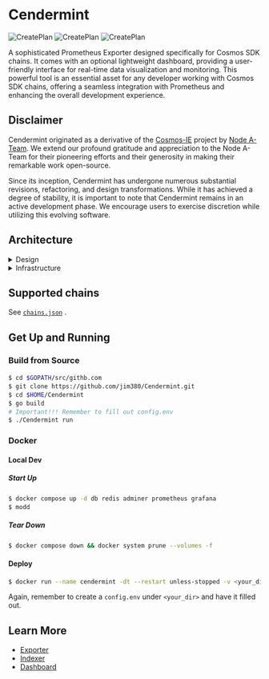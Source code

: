 # Cendermint

![CreatePlan](https://img.shields.io/badge/release-v0.1.0-red) ![CreatePlan](https://img.shields.io/badge/go-1.15%2B-blue) ![CreatePlan](https://img.shields.io/badge/license-Apache--2.0-green)

A sophisticated Prometheus Exporter designed specifically for Cosmos SDK chains. It comes with an optional lightweight dashboard, providing a user-friendly interface for real-time data visualization and monitoring. This powerful tool is an essential asset for any developer working with Cosmos SDK chains, offering a seamless integration with Prometheus and enhancing the overall development experience.

## Disclaimer

Cendermint originated as a derivative of the [Cosmos-IE](https://github.com/node-a-team/Cosmos-IE) project by [Node A-Team](https://github.com/node-a-team). We extend our profound gratitude and appreciation to the Node A-Team for their pioneering efforts and their generosity in making their remarkable work open-source.

Since its inception, Cendermint has undergone numerous substantial revisions, refactoring, and design transformations. While it has achieved a degree of stability, it is important to note that Cendermint remains in an active development phase. We encourage users to exercise discretion while utilizing this evolving software.

## Architecture

<details>

<summary>Design</summary>

![architecture](assets/design.png)

</details>

<details>

<summary>Infrastructure</summary>

![architecture](assets/arch.png)

</details>

## Supported chains

See [`chains.json`](/chains.json) .

</details>

## Get Up and Running

### Build from Source

```bash
$ cd $GOPATH/src/githb.com
$ git clone https://github.com/jim380/Cendermint.git
$ cd $HOME/Cendermint
$ go build
# Important!!! Remember to fill out config.env
$ ./Cendermint run
```

### Docker

#### Local Dev

##### Start Up

```bash
$ docker compose up -d db redis adminer prometheus grafana
$ modd
```

##### Tear Down

```bash
$ docker compose down && docker system prune --volumes -f
```

#### Deploy

```bash
$ docker run --name cendermint -dt --restart unless-stopped -v <your_dir>:/root --net="host" --env-file ./config.env ghcr.io/jim380/cendermint:<tag> Cendermint run && docker logs cendermint -f --since 1m
```

Again, remember to create a `config.env` under `<your_dir>` and have it filled out.

## Learn More

- [Exporter](Exporter.md)
- [Indexer](Indexer.md)
- [Dashboard](Dashboard.md)
